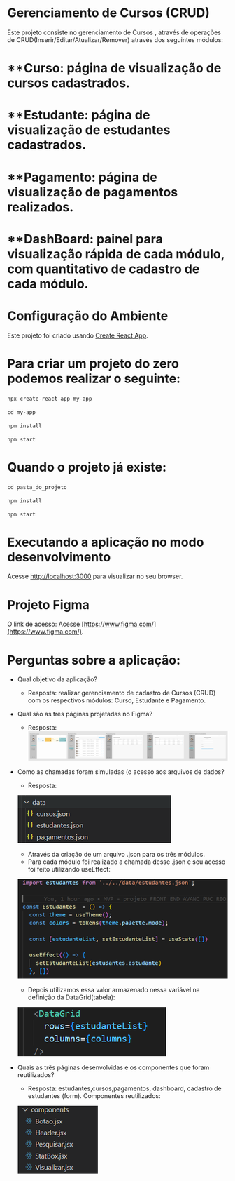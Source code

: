 # Gerenciamento de Cursos (CRUD)

Este projeto consiste no gerenciamento de Cursos , através de operações de CRUD(Inserir/Editar/Atualizar/Remover) através dos seguintes módulos:
# **Curso:     página de visualização de cursos cadastrados.
# **Estudante: página de visualização de estudantes cadastrados. 
# **Pagamento: página de visualização de pagamentos realizados.
# **DashBoard: painel para visualização rápida de cada módulo, com quantitativo de cadastro de cada módulo.

# Configuração do Ambiente

Este projeto foi criado usando [Create React App](https://react.dev/learn/start-a-new-react-project).

# Para criar um projeto do zero podemos realizar o seguinte:

 `npx create-react-app my-app`

 `cd my-app`

 `npm install`

 `npm start`

# Quando o projeto já existe:
 `cd pasta_do_projeto`

 `npm install`

 `npm start`


# Executando a aplicação no modo desenvolvimento
Acesse [http://localhost:3000](http://localhost:3000) para visualizar no seu browser.

# Projeto Figma 

 O link de acesso:
 Acesse [https://www.figma.com/](https://www.figma.com/).

 # Perguntas sobre a aplicação:
- Qual objetivo da aplicação?
  - Resposta: realizar gerenciamento de cadastro de Cursos (CRUD) com os respectivos módulos: Curso, Estudante e Pagamento.
- Qual são as três páginas projetadas no Figma?
  - Resposta:
   ![Alt text](image.png)
- Como as chamadas foram simuladas (o acesso aos arquivos de dados?
  - Resposta:

  ![Alt text](image-1.png)

  - Através da criação de um arquivo .json para os três módulos.
  - Para cada módulo foi realizado a chamada desse .json e seu acesso foi feito utilizando useEffect:

  ![Alt text](image-2.png)

  - Depois utilizamos essa valor armazenado nessa variável na definição da DataGrid(tabela):

  ![Alt text](image-3.png)

- Quais as três páginas desenvolvidas e os componentes que foram reutilizados?

     - Resposta: estudantes,cursos,pagamentos, dashboard, cadastro de estudantes (form).
    Componentes reutilizados:
    
    ![Alt text](image-4.png)
      

